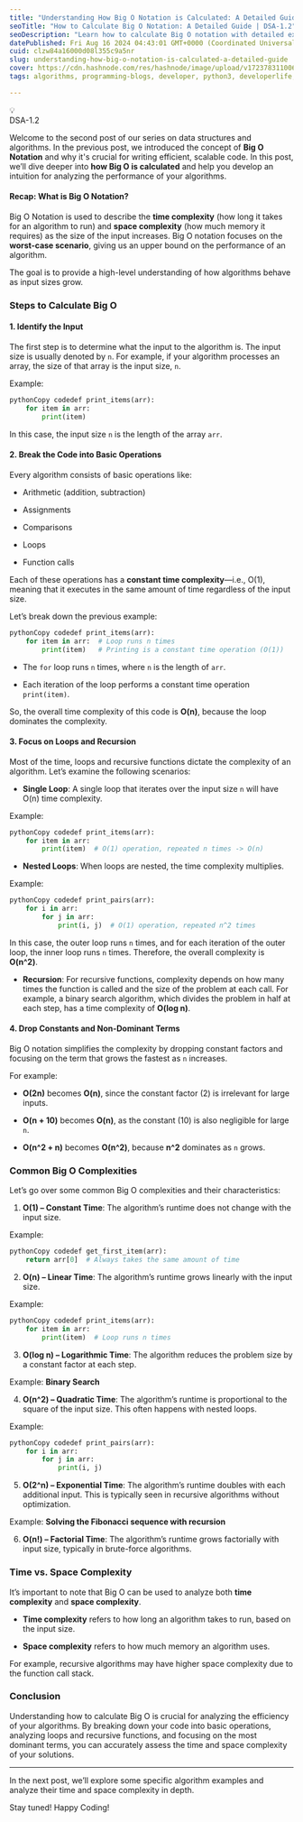 ```yaml
---
title: "Understanding How Big O Notation is Calculated: A Detailed Guide"
seoTitle: "How to Calculate Big O Notation: A Detailed Guide | DSA-1.2"
seoDescription: "Learn how to calculate Big O notation with detailed examples. Discover how to analyze time and space complexity in algorithms and improve code efficiency."
datePublished: Fri Aug 16 2024 04:43:01 GMT+0000 (Coordinated Universal Time)
cuid: clzw84a16000d08l355c9a5nr
slug: understanding-how-big-o-notation-is-calculated-a-detailed-guide
cover: https://cdn.hashnode.com/res/hashnode/image/upload/v1723783110062/99895531-97c4-4074-941e-5c91c311c688.webp
tags: algorithms, programming-blogs, developer, python3, developerlife, coding-tips, datastructure, code-optimization, bigo-algorithmefficiency-timecomplexity-asymptoticanalysis-datastructures-codinginterviews-performanceanalysis-computerscience-programminglanguages-softwareengineering-efficientalgorithms-complexitytheory-algorithmdesign, bigonotation

---
```


<div data-node-type="callout">
<div data-node-type="callout-emoji">💡</div>
<div data-node-type="callout-text">DSA-1.2</div>
</div>

Welcome to the second post of our series on data structures and algorithms. In the previous post, we introduced the concept of **Big O Notation** and why it's crucial for writing efficient, scalable code. In this post, we’ll dive deeper into **how Big O is calculated** and help you develop an intuition for analyzing the performance of your algorithms.

#### Recap: What is Big O Notation?

Big O Notation is used to describe the **time complexity** (how long it takes for an algorithm to run) and **space complexity** (how much memory it requires) as the size of the input increases. Big O notation focuses on the **worst-case scenario**, giving us an upper bound on the performance of an algorithm.

The goal is to provide a high-level understanding of how algorithms behave as input sizes grow.

### Steps to Calculate Big O

#### 1\. **Identify the Input**

The first step is to determine what the input to the algorithm is. The input size is usually denoted by `n`. For example, if your algorithm processes an array, the size of that array is the input size, `n`.

Example:

```python
pythonCopy codedef print_items(arr):
    for item in arr:
        print(item)
```

In this case, the input size `n` is the length of the array `arr`.

#### 2\. **Break the Code into Basic Operations**

Every algorithm consists of basic operations like:

* Arithmetic (addition, subtraction)
    
* Assignments
    
* Comparisons
    
* Loops
    
* Function calls
    

Each of these operations has a **constant time complexity**—i.e., O(1), meaning that it executes in the same amount of time regardless of the input size.

Let’s break down the previous example:

```python
pythonCopy codedef print_items(arr):
    for item in arr:  # Loop runs n times
        print(item)   # Printing is a constant time operation (O(1))
```

* The `for` loop runs `n` times, where `n` is the length of `arr`.
    
* Each iteration of the loop performs a constant time operation `print(item)`.
    

So, the overall time complexity of this code is **O(n)**, because the loop dominates the complexity.

#### 3\. **Focus on Loops and Recursion**

Most of the time, loops and recursive functions dictate the complexity of an algorithm. Let’s examine the following scenarios:

* **Single Loop**: A single loop that iterates over the input size `n` will have O(n) time complexity.
    

Example:

```python
pythonCopy codedef print_items(arr):
    for item in arr:
        print(item)  # O(1) operation, repeated n times -> O(n)
```

* **Nested Loops**: When loops are nested, the time complexity multiplies.
    

Example:

```python
pythonCopy codedef print_pairs(arr):
    for i in arr:
        for j in arr:
            print(i, j)  # O(1) operation, repeated n^2 times
```

In this case, the outer loop runs `n` times, and for each iteration of the outer loop, the inner loop runs `n` times. Therefore, the overall complexity is **O(n^2)**.

* **Recursion**: For recursive functions, complexity depends on how many times the function is called and the size of the problem at each call. For example, a binary search algorithm, which divides the problem in half at each step, has a time complexity of **O(log n)**.
    

#### 4\. **Drop Constants and Non-Dominant Terms**

Big O notation simplifies the complexity by dropping constant factors and focusing on the term that grows the fastest as `n` increases.

For example:

* **O(2n)** becomes **O(n)**, since the constant factor (2) is irrelevant for large inputs.
    
* **O(n + 10)** becomes **O(n)**, as the constant (10) is also negligible for large `n`.
    
* **O(n^2 + n)** becomes **O(n^2)**, because **n^2** dominates as `n` grows.
    

### Common Big O Complexities

Let’s go over some common Big O complexities and their characteristics:

1. **O(1) – Constant Time**: The algorithm’s runtime does not change with the input size.
    

Example:

```python
pythonCopy codedef get_first_item(arr):
    return arr[0]  # Always takes the same amount of time
```

2. **O(n) – Linear Time**: The algorithm’s runtime grows linearly with the input size.
    

Example:

```python
pythonCopy codedef print_items(arr):
    for item in arr:
        print(item)  # Loop runs n times
```

3. **O(log n) – Logarithmic Time**: The algorithm reduces the problem size by a constant factor at each step.
    

Example: **Binary Search**

4. **O(n^2) – Quadratic Time**: The algorithm’s runtime is proportional to the square of the input size. This often happens with nested loops.
    

Example:

```python
pythonCopy codedef print_pairs(arr):
    for i in arr:
        for j in arr:
            print(i, j)
```

5. **O(2^n) – Exponential Time**: The algorithm’s runtime doubles with each additional input. This is typically seen in recursive algorithms without optimization.
    

Example: **Solving the Fibonacci sequence with recursion**

6. **O(n!) – Factorial Time**: The algorithm’s runtime grows factorially with input size, typically in brute-force algorithms.
    

### Time vs. Space Complexity

It’s important to note that Big O can be used to analyze both **time complexity** and **space complexity**.

* **Time complexity** refers to how long an algorithm takes to run, based on the input size.
    
* **Space complexity** refers to how much memory an algorithm uses.
    

For example, recursive algorithms may have higher space complexity due to the function call stack.

### Conclusion

Understanding how to calculate Big O is crucial for analyzing the efficiency of your algorithms. By breaking down your code into basic operations, analyzing loops and recursive functions, and focusing on the most dominant terms, you can accurately assess the time and space complexity of your solutions.

---

In the next post, we’ll explore some specific algorithm examples and analyze their time and space complexity in depth.

Stay tuned! Happy Coding!
